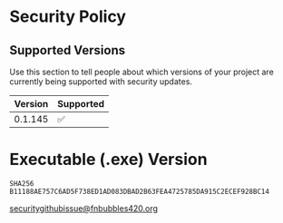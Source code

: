 # Security Policy

## Supported Versions

Use this section to tell people about which versions of your project are
currently being supported with security updates.

| Version | Supported          |
| ------- | ------------------ |
| 0.1.145   | :white_check_mark: |


# Executable (.exe) Version
`SHA256 B11188AE757C6AD5F738ED1AD083DBAD2B63FEA4725785DA915C2ECEF928BC14`

[securitygithubissue@fnbubbles420.org](mailto:securitygithubissue@fnbubbles420.org)
